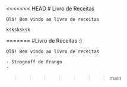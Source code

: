 <<<<<<< HEAD
		# Livro de Receitas
	
	Olá! Bem vindo ao livro de receitas
	
	ksksksksk 
	
=======
		#Livro de Receitas :)
	
	Olá! Bem vindo ao livro de receitas
	
	- Strognoff de Frango
	- 
>>>>>>> main

